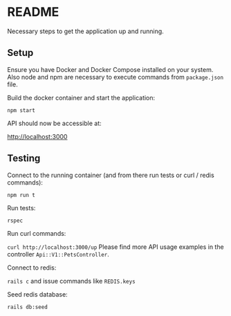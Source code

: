 # README

Necessary steps to get the application up and running.

## Setup
Ensure you have Docker and Docker Compose installed on your system.
Also node and npm are necessary to execute commands from `package.json` file.

Build the docker container and start the application:

`npm start`

API should now be accessible at:

[http://localhost:3000](http://localhost:3000)


## Testing

Connect to the running container (and from there run tests or curl / redis commands):

`npm run t`

Run tests:

`rspec`

Run curl commands:

`curl http://localhost:3000/up` Please find more API usage examples in the controller `Api::V1::PetsController`.

Connect to redis:

`rails c` and issue commands like `REDIS.keys`

Seed redis database:

`rails db:seed`
